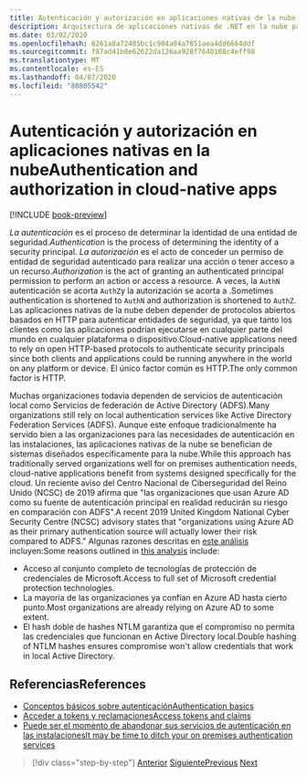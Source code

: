 ```yaml
---
title: Autenticación y autorización en aplicaciones nativas de la nube
description: Arquitectura de aplicaciones nativas de .NET en la nube para Azure Autenticación y autorización en aplicaciones nativas en la nube
ms.date: 03/02/2020
ms.openlocfilehash: 6261a0a72405bc1c984a04a7851aea4dd6664ddf
ms.sourcegitcommit: f87ad41b8e62622da126aa928f7640108c4eff98
ms.translationtype: MT
ms.contentlocale: es-ES
ms.lasthandoff: 04/07/2020
ms.locfileid: "80805542"
---
```

# <a name="authentication-and-authorization-in-cloud-native-apps"></a><span data-ttu-id="1ddf3-103">Autenticación y autorización en aplicaciones nativas en la nube</span><span class="sxs-lookup"><span data-stu-id="1ddf3-103">Authentication and authorization in cloud-native apps</span></span>

[!INCLUDE [book-preview](../../../includes/book-preview.md)]

<span data-ttu-id="1ddf3-104">*La autenticación* es el proceso de determinar la identidad de una entidad de seguridad.</span><span class="sxs-lookup"><span data-stu-id="1ddf3-104">*Authentication* is the process of determining the identity of a security principal.</span></span> <span data-ttu-id="1ddf3-105">*La autorización* es el acto de conceder un permiso de entidad de seguridad autenticado para realizar una acción o tener acceso a un recurso.</span><span class="sxs-lookup"><span data-stu-id="1ddf3-105">*Authorization* is the act of granting an authenticated principal permission to perform an action or access a resource.</span></span> <span data-ttu-id="1ddf3-106">A veces, la `AuthN` autenticación se acorta `AuthZ`y la autorización se acorta a .</span><span class="sxs-lookup"><span data-stu-id="1ddf3-106">Sometimes authentication is shortened to `AuthN` and authorization is shortened to `AuthZ`.</span></span> <span data-ttu-id="1ddf3-107">Las aplicaciones nativas de la nube deben depender de protocolos abiertos basados en HTTP para autenticar entidades de seguridad, ya que tanto los clientes como las aplicaciones podrían ejecutarse en cualquier parte del mundo en cualquier plataforma o dispositivo.</span><span class="sxs-lookup"><span data-stu-id="1ddf3-107">Cloud-native applications need to rely on open HTTP-based protocols to authenticate security principals since both clients and applications could be running anywhere in the world on any platform or device.</span></span> <span data-ttu-id="1ddf3-108">El único factor común es HTTP.</span><span class="sxs-lookup"><span data-stu-id="1ddf3-108">The only common factor is HTTP.</span></span>

<span data-ttu-id="1ddf3-109">Muchas organizaciones todavía dependen de servicios de autenticación local como Servicios de federación de Active Directory (ADFS).</span><span class="sxs-lookup"><span data-stu-id="1ddf3-109">Many organizations still rely on local authentication services like Active Directory Federation Services (ADFS).</span></span> <span data-ttu-id="1ddf3-110">Aunque este enfoque tradicionalmente ha servido bien a las organizaciones para las necesidades de autenticación en las instalaciones, las aplicaciones nativas de la nube se benefician de sistemas diseñados específicamente para la nube.</span><span class="sxs-lookup"><span data-stu-id="1ddf3-110">While this approach has traditionally served organizations well for on premises authentication needs, cloud-native applications benefit from systems designed specifically for the cloud.</span></span> <span data-ttu-id="1ddf3-111">Un reciente aviso del Centro Nacional de Ciberseguridad del Reino Unido (NCSC) de 2019 afirma que "las organizaciones que usan Azure AD como su fuente de autenticación principal en realidad reducirán su riesgo en comparación con ADFS".</span><span class="sxs-lookup"><span data-stu-id="1ddf3-111">A recent 2019 United Kingdom National Cyber Security Centre (NCSC) advisory states that "organizations using Azure AD as their primary authentication source will actually lower their risk compared to ADFS."</span></span> <span data-ttu-id="1ddf3-112">Algunas razones descritas en [este análisis](https://oxfordcomputergroup.com/resources/o365-security-native-cloud-authentication/) incluyen:</span><span class="sxs-lookup"><span data-stu-id="1ddf3-112">Some reasons outlined in [this analysis](https://oxfordcomputergroup.com/resources/o365-security-native-cloud-authentication/) include:</span></span>

- <span data-ttu-id="1ddf3-113">Acceso al conjunto completo de tecnologías de protección de credenciales de Microsoft.</span><span class="sxs-lookup"><span data-stu-id="1ddf3-113">Access to full set of Microsoft credential protection technologies.</span></span>
- <span data-ttu-id="1ddf3-114">La mayoría de las organizaciones ya confían en Azure AD hasta cierto punto.</span><span class="sxs-lookup"><span data-stu-id="1ddf3-114">Most organizations are already relying on Azure AD to some extent.</span></span>
- <span data-ttu-id="1ddf3-115">El hash doble de hashes NTLM garantiza que el compromiso no permita las credenciales que funcionan en Active Directory local.</span><span class="sxs-lookup"><span data-stu-id="1ddf3-115">Double hashing of NTLM hashes ensures compromise won't allow credentials that work in local Active Directory.</span></span>

## <a name="references"></a><span data-ttu-id="1ddf3-116">Referencias</span><span class="sxs-lookup"><span data-stu-id="1ddf3-116">References</span></span>

- [<span data-ttu-id="1ddf3-117">Conceptos básicos sobre autenticación</span><span class="sxs-lookup"><span data-stu-id="1ddf3-117">Authentication basics</span></span>](https://docs.microsoft.com/azure/active-directory/develop/authentication-scenarios)
- [<span data-ttu-id="1ddf3-118">Acceder a tokens y reclamaciones</span><span class="sxs-lookup"><span data-stu-id="1ddf3-118">Access tokens and claims</span></span>](https://docs.microsoft.com/azure/active-directory/develop/access-tokens)
- [<span data-ttu-id="1ddf3-119">Puede ser el momento de abandonar sus servicios de autenticación en las instalaciones</span><span class="sxs-lookup"><span data-stu-id="1ddf3-119">It may be time to ditch your on premises authentication services</span></span>](https://oxfordcomputergroup.com/resources/o365-security-native-cloud-authentication/)

>[!div class="step-by-step"]
><span data-ttu-id="1ddf3-120">[Anterior](identity.md)
>[Siguiente](azure-active-directory.md)</span><span class="sxs-lookup"><span data-stu-id="1ddf3-120">[Previous](identity.md)
[Next](azure-active-directory.md)</span></span>
